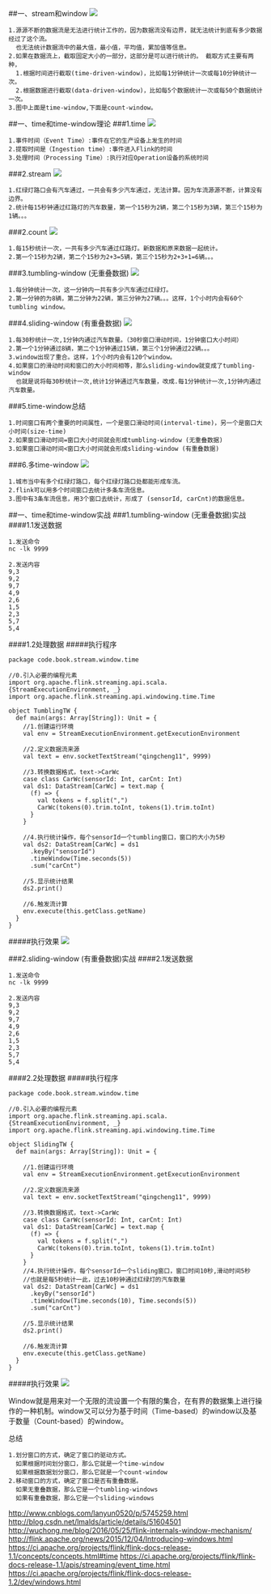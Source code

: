 
##一、stream和window
![](images/Snip20161204_1.png) 
```
1.源源不断的数据流是无法进行统计工作的，因为数据流没有边界，就无法统计到底有多少数据经过了这个流。
  也无法统计数据流中的最大值，最小值，平均值，累加值等信息。
2.如果在数据流上，截取固定大小的一部分，这部分是可以进行统计的。 截取方式主要有两种，
  1.根据时间进行截取(time-driven-window)，比如每1分钟统计一次或每10分钟统计一次。
  2.根据数据进行截取(data-driven-window)，比如每5个数据统计一次或每50个数据统计一次。
3.图中上面是time-window,下面是count-window。
```


##一、time和time-window理论
###1.time
![](images/Snip20161203_12.png) 
```
1.事件时间（Event Time）:事件在它的生产设备上发生的时间 
2.提取时间是（Ingestion time）:事件进入Flink的时间
3.处理时间（Processing Time）:执行对应Operation设备的系统时间
```
###2.stream
![](images/window-stream.png) 
```
1.红绿灯路口会有汽车通过，一共会有多少汽车通过，无法计算。因为车流源源不断，计算没有边界。
2.统计每15秒钟通过红路灯的汽车数量，第一个15秒为2辆，第二个15秒为3辆，第三个15秒为1辆。。。
```
###2.count
![](images/window-rolling-sum.png) 
```
1.每15秒统计一次，一共有多少汽车通过红路灯。新数据和原来数据一起统计。
2.第一个15秒为2辆，第二个15秒为2+3=5辆，第三个15秒为2+3+1=6辆。。。
```
###3.tumbling-window (无重叠数据)
![](images/window-tumbling-window.png) 
```
1.每分钟统计一次，这一分钟内一共有多少汽车通过红绿灯。
2.第一分钟的为8辆，第二分钟为22辆，第三分钟为27辆。。。这样，1个小时内会有60个tumbling window。
```
###4.sliding-window (有重叠数据)
![](images/window-sliding-window.png) 
```
1.每30秒统计一次,1分钟内通过汽车数量。（30秒窗口滑动时间，1分钟窗口大小时间）
2.第一个1分钟通过8辆，第二个1分钟通过15辆，第三个1分钟通过22辆。。。
3.window出现了重合。这样，1个小时内会有120个window。
4.如果窗口的滑动时间和窗口的大小时间相等，那么sliding-window就变成了tumbling-window
  也就是说将每30秒统计一次,统计1分钟通过汽车数量，改成.每1分钟统计一次,1分钟内通过汽车数量。
```
###5.time-window总结
```
1.时间窗口有两个重要的时间属性，一个是窗口滑动时间(interval-time)，另一个是窗口大小时间(size-time)
2.如果窗口滑动时间=窗口大小时间就会形成tumbling-window (无重叠数据)
3.如果窗口滑动时间<窗口大小时间就会形成sliding-window (有重叠数据)
```

###6.多time-window
![](images/windows-keyed.png) 
```
1.城市当中有多个红绿灯路口，每个红绿灯路口处都能形成车流。
2.flink可以用多个时间窗口去统计多条车流信息。
3.图中有3条车流信息，用3个窗口去统计，形成了 (sensorId, carCnt)的数据信息。
```
##一、time和time-window实战
###1.tumbling-window (无重叠数据)实战
####1.1发送数据
```
1.发送命令
nc -lk 9999

2.发送内容
9,3
9,2
9,7
4,9
2,6
1,5
2,3
5,7
5,4
```
####1.2处理数据
#####执行程序
```
package code.book.stream.window.time

//0.引入必要的编程元素
import org.apache.flink.streaming.api.scala.{StreamExecutionEnvironment, _}
import org.apache.flink.streaming.api.windowing.time.Time

object TumblingTW {
  def main(args: Array[String]): Unit = {
    //1.创建运行环境
    val env = StreamExecutionEnvironment.getExecutionEnvironment
  
    //2.定义数据流来源
    val text = env.socketTextStream("qingcheng11", 9999)

    //3.转换数据格式，text->CarWc
    case class CarWc(sensorId: Int, carCnt: Int)
    val ds1: DataStream[CarWc] = text.map {
      (f) => {
        val tokens = f.split(",")
        CarWc(tokens(0).trim.toInt, tokens(1).trim.toInt)
      }
    }
   
    //4.执行统计操作，每个sensorId一个tumbling窗口，窗口的大小为5秒
    val ds2: DataStream[CarWc] = ds1
      .keyBy("sensorId")
      .timeWindow(Time.seconds(5))
      .sum("carCnt")
   
    //5.显示统计结果
    ds2.print()

    //6.触发流计算
    env.execute(this.getClass.getName)
  }
}
```
#####执行效果
![](images/Snip20161204_2.png) 


###2.sliding-window  (有重叠数据)实战
####2.1发送数据
```
1.发送命令
nc -lk 9999

2.发送内容
9,3
9,2
9,7
4,9
2,6
1,5
2,3
5,7
5,4
```
####2.2处理数据
#####执行程序
```
package code.book.stream.window.time

//0.引入必要的编程元素
import org.apache.flink.streaming.api.scala.{StreamExecutionEnvironment, _}
import org.apache.flink.streaming.api.windowing.time.Time

object SlidingTW {
  def main(args: Array[String]): Unit = {

    //1.创建运行环境
    val env = StreamExecutionEnvironment.getExecutionEnvironment

    //2.定义数据流来源
    val text = env.socketTextStream("qingcheng11", 9999)

    //3.转换数据格式，text->CarWc
    case class CarWc(sensorId: Int, carCnt: Int)
    val ds1: DataStream[CarWc] = text.map {
      (f) => {
        val tokens = f.split(",")
        CarWc(tokens(0).trim.toInt, tokens(1).trim.toInt)
      }
    }
    //4.执行统计操作，每个sensorId一个sliding窗口，窗口时间10秒,滑动时间5秒
    //也就是每5秒统计一此，过去10秒钟通过红绿灯的汽车数量
    val ds2: DataStream[CarWc] = ds1
      .keyBy("sensorId")
      .timeWindow(Time.seconds(10), Time.seconds(5))
      .sum("carCnt")

    //5.显示统计结果
    ds2.print()

    //6.触发流计算
    env.execute(this.getClass.getName)
  }
}
```
#####执行效果
![](images/Snip20161204_3.png) 










Window就是用来对一个无限的流设置一个有限的集合，在有界的数据集上进行操作的一种机制。window又可以分为基于时间（Time-based）的window以及基于数量（Count-based）的window。


总结
```
1.划分窗口的方式，确定了窗口的驱动方式。
  如果根据时间划分窗口，那么它就是一个time-window
  如果根据数据划分窗口，那么它就是一个count-window
2.移动窗口的方式，确定了窗口是否有重叠数据。
  如果无重叠数据，那么它是一个tumbling-windows
  如果有重叠数据，那么它是一个sliding-windows 

```


http://www.cnblogs.com/lanyun0520/p/5745259.html
http://blog.csdn.net/lmalds/article/details/51604501
http://wuchong.me/blog/2016/05/25/flink-internals-window-mechanism/
http://flink.apache.org/news/2015/12/04/Introducing-windows.html
https://ci.apache.org/projects/flink/flink-docs-release-1.1/concepts/concepts.html#time
https://ci.apache.org/projects/flink/flink-docs-release-1.1/apis/streaming/event_time.html
https://ci.apache.org/projects/flink/flink-docs-release-1.2/dev/windows.html